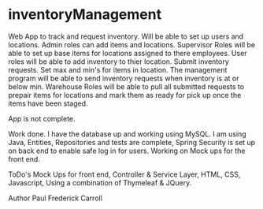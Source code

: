# inventoryManagement
Web App to track and request inventory.
Will be able to set up users and locations. Admin roles can add items and locations. Supervisor Roles will be able to set up base items for locations assigned to there employees. 
User roles will be able to add inventory to thier location. Submit inventory requests. Set max and min's for items in location. 
The management program will be able to send inventory requests when inventory is at or below min.
Warehouse Roles will be able to pull all submitted requests to prepair items for locations and mark them as ready for pick up once the items have been staged.


App is not complete. 

Work done.
I have the database up and working using MySQL. 
I am using Java, Entities, Repositories and tests are complete, Spring Security is set up on back end to enable safe log in for users.
Working on Mock ups for the front end.

ToDo's
Mock Ups for front end,
Controller & Service Layer,
HTML, CSS, Javascript, Using a combination of Thymeleaf & JQuery.

Author 
Paul Frederick Carroll

